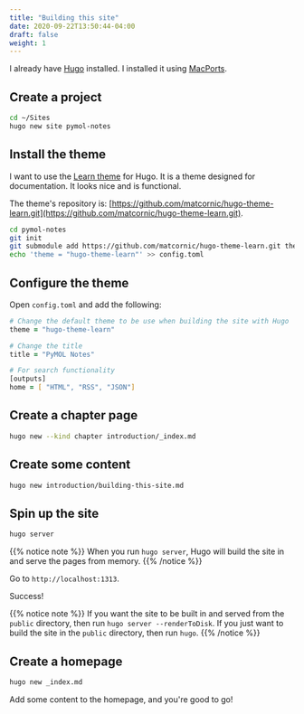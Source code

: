 ```yaml
---
title: "Building this site"
date: 2020-09-22T13:50:44-04:00
draft: false
weight: 1
---
```


I already have [Hugo](https://gohugo.io/) installed. I installed it using [MacPorts](https://www.macports.org/).

## Create a project

```zsh
cd ~/Sites
hugo new site pymol-notes
```

## Install the theme

I want to use the [Learn theme](https://themes.gohugo.io/theme/hugo-theme-learn/en/) for Hugo. It is a theme designed for documentation. It looks nice and is functional.

The theme's repository is: [https://github.com/matcornic/hugo-theme-learn.git](https://github.com/matcornic/hugo-theme-learn.git).

```zsh
cd pymol-notes
git init
git submodule add https://github.com/matcornic/hugo-theme-learn.git themes/hugo-theme-learn
echo 'theme = "hugo-theme-learn"' >> config.toml
```

## Configure the theme

Open `config.toml` and add the following:

```zsh
# Change the default theme to be use when building the site with Hugo
theme = "hugo-theme-learn"

# Change the title
title = "PyMOL Notes"

# For search functionality
[outputs]
home = [ "HTML", "RSS", "JSON"]
```

## Create a chapter page

```zsh
hugo new --kind chapter introduction/_index.md
```

## Create some content

```zsh
hugo new introduction/building-this-site.md
```

## Spin up the site

```zsh
hugo server
```

{{% notice note %}}
When you run `hugo server`, Hugo will build the site in and serve the pages from memory.
{{% /notice %}}

Go to `http://localhost:1313`.

Success!

{{% notice note %}}
If you want the site to be built in and served from the `public` directory, then run `hugo server --renderToDisk`. If you just want to build the site in the `public` directory, then run `hugo`.
{{% /notice %}}

## Create a homepage

```zsh
hugo new _index.md
```

Add some content to the homepage, and you're good to go!
